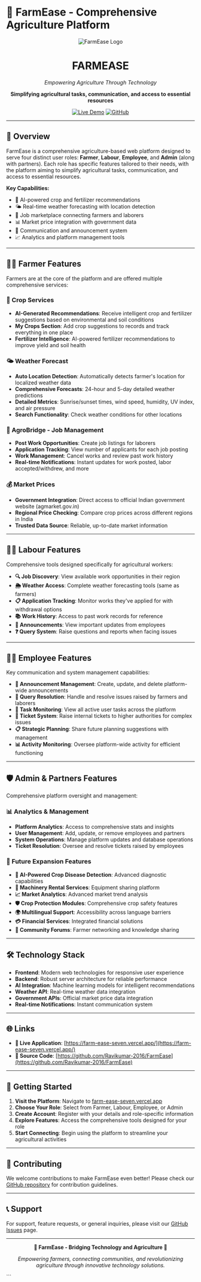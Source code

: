 # 🌾 FarmEase - Comprehensive Agriculture Platform

<div align="center">
  <img src="/placeholder.svg?height=120&width=120" alt="FarmEase Logo" />
  
  # **FARMEASE**
  *Empowering Agriculture Through Technology*
  
  **Simplifying agricultural tasks, communication, and access to essential resources**
  
  [![Live Demo](https://img.shields.io/badge/🌐_Live_Demo-Visit_Site-green?style=for-the-badge)](https://farm-ease-seven.vercel.app/)
  [![GitHub](https://img.shields.io/badge/📂_Source_Code-GitHub-black?style=for-the-badge)](https://github.com/Ravikumar-2016/FarmEase)
  
</div>

---

## 🚀 Overview

FarmEase is a comprehensive agriculture-based web platform designed to serve four distinct user roles: **Farmer**, **Labour**, **Employee**, and **Admin** (along with partners). Each role has specific features tailored to their needs, with the platform aiming to simplify agricultural tasks, communication, and access to essential resources.

**Key Capabilities:**
- 🤖 AI-powered crop and fertilizer recommendations
- 🌤️ Real-time weather forecasting with location detection
- 💼 Job marketplace connecting farmers and laborers
- 📊 Market price integration with government data
- 📢 Communication and announcement system
- 📈 Analytics and platform management tools

---

## 👨‍🌾 Farmer Features

Farmers are at the core of the platform and are offered multiple comprehensive services:

### 🌱 Crop Services
- **AI-Generated Recommendations**: Receive intelligent crop and fertilizer suggestions based on environmental and soil conditions
- **My Crops Section**: Add crop suggestions to records and track everything in one place
- **Fertilizer Intelligence**: AI-powered fertilizer recommendations to improve yield and soil health

### 🌤️ Weather Forecast
- **Auto Location Detection**: Automatically detects farmer's location for localized weather data
- **Comprehensive Forecasts**: 24-hour and 5-day detailed weather predictions
- **Detailed Metrics**: Sunrise/sunset times, wind speed, humidity, UV index, and air pressure
- **Search Functionality**: Check weather conditions for other locations

### 🤝 AgroBridge - Job Management
- **Post Work Opportunities**: Create job listings for laborers
- **Application Tracking**: View number of applicants for each job posting
- **Work Management**: Cancel works and review past work history
- **Real-time Notifications**: Instant updates for work posted, labor accepted/withdrew, and more

### 💰 Market Prices
- **Government Integration**: Direct access to official Indian government website (agmarket.gov.in)
- **Regional Price Checking**: Compare crop prices across different regions in India
- **Trusted Data Source**: Reliable, up-to-date market information

---

## 🧑‍🏭 Labour Features

Comprehensive tools designed specifically for agricultural workers:

- **🔍 Job Discovery**: View available work opportunities in their region
- **🌦️ Weather Access**: Complete weather forecasting tools (same as farmers)
- **📋 Application Tracking**: Monitor works they've applied for with withdrawal options
- **📚 Work History**: Access to past work records for reference
- **📢 Announcements**: View important updates from employees
- **❓ Query System**: Raise questions and reports when facing issues

---

## 🧑‍💼 Employee Features

Key communication and system management capabilities:

- **📢 Announcement Management**: Create, update, and delete platform-wide announcements
- **🎯 Query Resolution**: Handle and resolve issues raised by farmers and laborers
- **👀 Task Monitoring**: View all active user tasks across the platform
- **🎫 Ticket System**: Raise internal tickets to higher authorities for complex issues
- **📋 Strategic Planning**: Share future planning suggestions with management
- **📊 Activity Monitoring**: Oversee platform-wide activity for efficient functioning

---

## 🛡️ Admin & Partners Features

Comprehensive platform oversight and management:

### 📊 Analytics & Management
- **Platform Analytics**: Access to comprehensive stats and insights
- **User Management**: Add, update, or remove employees and partners
- **System Operations**: Manage platform updates and database operations
- **Ticket Resolution**: Oversee and resolve tickets raised by employees

### 🚀 Future Expansion Features
- **🔬 AI-Powered Crop Disease Detection**: Advanced diagnostic capabilities
- **🚜 Machinery Rental Services**: Equipment sharing platform
- **📈 Market Analytics**: Advanced market trend analysis
- **🛡️ Crop Protection Modules**: Comprehensive crop safety features
- **🌍 Multilingual Support**: Accessibility across language barriers
- **💳 Financial Services**: Integrated financial solutions
- **👥 Community Forums**: Farmer networking and knowledge sharing

---

## 🛠️ Technology Stack

- **Frontend**: Modern web technologies for responsive user experience
- **Backend**: Robust server architecture for reliable performance
- **AI Integration**: Machine learning models for intelligent recommendations
- **Weather API**: Real-time weather data integration
- **Government APIs**: Official market price data integration
- **Real-time Notifications**: Instant communication system

---

## 🌐 Links

- **🔗 Live Application**: [https://farm-ease-seven.vercel.app/](https://farm-ease-seven.vercel.app/)
- **📂 Source Code**: [https://github.com/Ravikumar-2016/FarmEase](https://github.com/Ravikumar-2016/FarmEase)

---

## 🚀 Getting Started

1. **Visit the Platform**: Navigate to [farm-ease-seven.vercel.app](https://farm-ease-seven.vercel.app/)
2. **Choose Your Role**: Select from Farmer, Labour, Employee, or Admin
3. **Create Account**: Register with your details and role-specific information
4. **Explore Features**: Access the comprehensive tools designed for your role
5. **Start Connecting**: Begin using the platform to streamline your agricultural activities

---

## 🤝 Contributing

We welcome contributions to make FarmEase even better! Please check our [GitHub repository](https://github.com/Ravikumar-2016/FarmEase) for contribution guidelines.

---

## 📞 Support

For support, feature requests, or general inquiries, please visit our [GitHub Issues](https://github.com/Ravikumar-2016/FarmEase/issues) page.

---

<div align="center">
  
**🌾 FarmEase - Bridging Technology and Agriculture 🌾**

*Empowering farmers, connecting communities, and revolutionizing agriculture through innovative technology solutions.*

</div>
```

